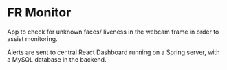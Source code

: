 # FR Monitor


App to check for unknown faces/ liveness in the webcam frame in order to assist monitoring. 

Alerts are sent to central React Dashboard running on a Spring server, with a MySQL database in the backend.
